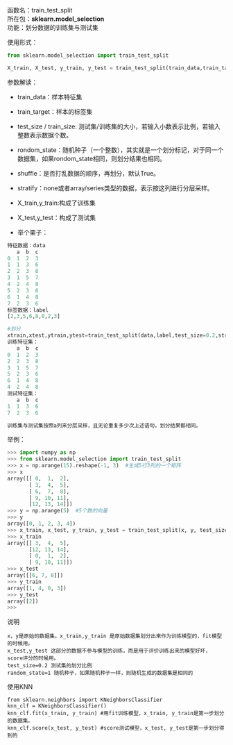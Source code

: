 函数名：train\_test\_split  
所在包：**sklearn.model\_selection**  
功能：划分数据的训练集与测试集

使用形式：

```py
from sklearn.model_selection import train_test_split 

X_train, X_test, y_train, y_test = train_test_split(train_data,train_target,test_size=0.2, random_state=0)
```

参数解读：

* train\_data：样本特征集

* train\_target：样本的标签集

* test\_size / train\_size: 测试集/训练集的大小，若输入小数表示比例，若输入整数表示数据个数。

* rondom\_state：随机种子（一个整数），其实就是一个划分标记，对于同一个数据集，如果rondom\_state相同，则划分结果也相同。

* shuffle：是否打乱数据的顺序，再划分，默认True。
* stratify：none或者array/series类型的数据，表示按这列进行分层采样。
* X\_train,y\_train:构成了训练集

* X\_test,y\_test：构成了测试集

* 举个栗子：

```py
特征数据：data
   a  b  c
0  1  2  3
1  1  3  6
2  2  3  8
3  1  5  7
4  2  4  8
5  2  3  6
6  1  4  8
7  2  3  6
标签数据：label
[2,3,5,6,8,0,2,3]

#划分
xtrain,xtest,ytrain,ytest=train_test_split(data,label,test_size=0.2,stratify=data['a'],random_state=1)
训练特征集：
   a  b  c
0  1  2  3
2  2  3  8
3  1  5  7
5  2  3  6
6  1  4  8
4  2  4  8
测试特征集：
   a  b  c
1  1  3  6
7  2  3  6

训练集与测试集按照a列来分层采样，且无论重复多少次上述语句，划分结果都相同。
```

举例：

```py
>>> import numpy as np
>>> from sklearn.model_selection import train_test_split
>>> x = np.arange(15).reshape(-1, 3)  #生成5行3列的一个矩阵
>>> x
array([[ 0,  1,  2],
       [ 3,  4,  5],
       [ 6,  7,  8],
       [ 9, 10, 11],
       [12, 13, 14]])
>>> y = np.arange(5)  #5个数的向量
>>> y
array([0, 1, 2, 3, 4])
>>> x_train, x_test, y_train, y_test = train_test_split(x, y, test_size=0.2, random_state=1)
>>> x_train
array([[ 3,  4,  5],
       [12, 13, 14],
       [ 0,  1,  2],
       [ 9, 10, 11]])
>>> x_test
array([[6, 7, 8]])
>>> y_train
array([1, 4, 0, 3])
>>> y_test
array([2])
>>>
```

说明

```
x，y是原始的数据集。x_train,y_train 是原始数据集划分出来作为训练模型的，fit模型的时候用。
x_test,y_test 这部分的数据不参与模型的训练，而是用于评价训练出来的模型好坏，score评分的时候用。
test_size=0.2 测试集的划分比例
random_state=1 随机种子，如果随机种子一样，则随机生成的数据集是相同的
```

使用KNN

```
from sklearn.neighbors import KNeighborsClassifier
knn_clf = KNeighborsClassifier()
knn_clf.fit(x_train, y_train) #用fit训练模型，x_train, y_train是第一步划分的数据集。
knn_clf.score(x_test, y_test) #score测试模型，x_test, y_test是第一步划分得到的
```



